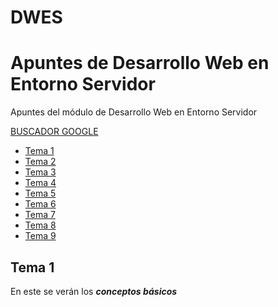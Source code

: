 # DWES
# Apuntes de Desarrollo Web en Entorno Servidor

Apuntes del módulo de Desarrollo Web en Entorno Servidor

[BUSCADOR GOOGLE](www.google.es)

- [Tema 1](Tema1/README.md)
- [Tema 2](Tema2/README.md)
- [Tema 3](Tema3/README.md)
- [Tema 4](Tema4/README.md)
- [Tema 5](Tema5/README.md)
- [Tema 6](Tema6/README.md)
- [Tema 7](Tema7/README.md)
- [Tema 8](Tema8/README.md)
- [Tema 9](Tema9/README.md)

## Tema 1

En este se verán los ***conceptos básicos***
